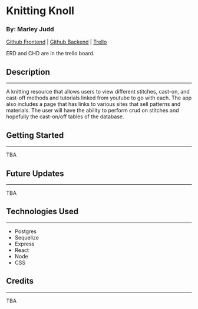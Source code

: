 # Knitting Knoll

### By: Marley Judd

[Github Frontend](https://github.com/marmaeju/knitting_knoll) | [Github Backend](https://github.com/marmaeju/knitting_knoll_backend) | [Trello](https://trello.com/b/7acMz9cx/knitting-knoll)

ERD and CHD are in the trello board.

## Description

---

A knitting resource that allows users to view different stitches, cast-on, and cast-off methods and tutorials linked from youtube to go with each. The app also includes a page that has links to various sites that sell patterns and materials. The user will have the ability to perform crud on stitches and hopefully the cast-on/off tables of the database.

## Getting Started

---

TBA

## Future Updates

---

TBA

## Technologies Used

---

- Postgres
- Sequelize
- Express
- React
- Node
- CSS

## Credits

---

TBA
